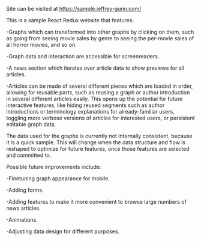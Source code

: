 Site can be visited at https://sample.jeffrey-gunn.com/

This is a sample React Redux website that features:

-Graphs which can transformed into other graphs by clicking on them, such as going from seeing movie sales by genre to seeing the per-movie sales of all horror movies, and so on.

-Graph data and interaction are accessible for screenreaders.

-A news section which iterates over article data to show previews for all articles.

-Articles can be made of several different pieces which are loaded in order, allowing for reusable parts, such as reusing a graph or author introduction in several different articles easily. This opens up the potential for future interactive features, like hiding reused segments such as author introductions or terminology explanations for  already-familiar users, toggling more verbose versions of articles for interested users, or persistent editable graph data.


The data used for the graphs is currently not internally consistent, because it is a quick sample. This will change when the data structure and flow is reshaped to optimize for future features, once those features are selected and committed to.


Possible future improvements include:

-Finetuning graph appearance for mobile.

-Adding forms.

-Adding features to make it more convenient to browse large numbers of news articles.

-Animations.

-Adjusting data design for different purposes.


